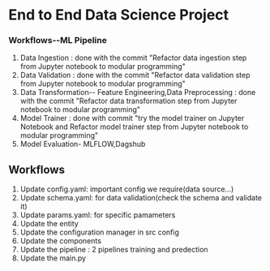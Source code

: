 # End to End Data Science Project

### Workflows--ML Pipeline

1. Data Ingestion : done with the commit "Refactor data ingestion step from Jupyter notebook to modular programming"
2. Data Validation : done with the commit "Refactor data validation step from Jupyter notebook to modular programming"
3. Data Transformation-- Feature Engineering,Data Preprocessing : done with the commit "Refactor data transformation step from Jupyter notebook to modular programming"
4. Model Trainer : done with commit "try the model trainer on Jupyter Notebook and Refactor model trainer step from Jupyter notebook to modular programming"
5. Model Evaluation- MLFLOW,Dagshub 

## Workflows

1. Update config.yaml: important config we require(data source...)
2. Update schema.yaml: for data validation(check the schema and validate it)
3. Update params.yaml: for specific pamameters
4. Update the entity
5. Update the configuration manager in src config
6. Update the components
7. Update the pipeline : 2 pipelines training and predection 
8. Update the main.py